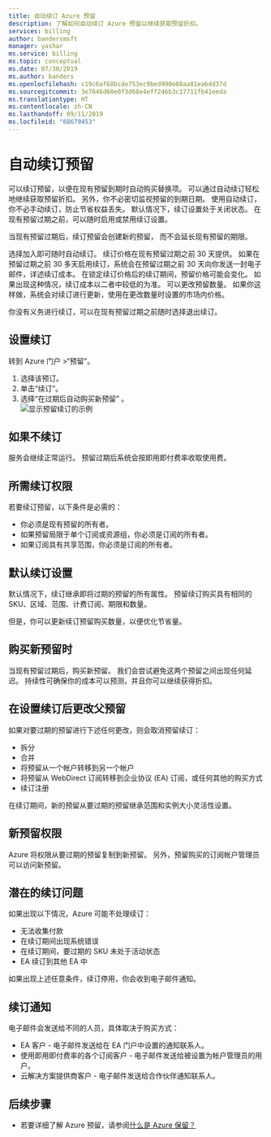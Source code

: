```yaml
---
title: 自动续订 Azure 预留
description: 了解如何自动续订 Azure 预留以继续获取预留折扣。
services: billing
author: bandersmsft
manager: yashar
ms.service: billing
ms.topic: conceptual
ms.date: 07/30/2019
ms.author: banders
ms.openlocfilehash: c19c6af68bcde753ec9bed990e08aa81eabdd37d
ms.sourcegitcommit: 3e7646d60e0f3d68e4eff246b3c17711fb41eeda
ms.translationtype: HT
ms.contentlocale: zh-CN
ms.lasthandoff: 09/11/2019
ms.locfileid: "68679453"
---
```

# <a name="automatically-renew-reservations"></a>自动续订预留

可以续订预留，以便在现有预留到期时自动购买替换项。 可以通过自动续订轻松地继续获取预留折扣。 另外，你不必密切监视预留的到期日期。 使用自动续订，你不必手动续订，防止节省权益丢失。 默认情况下，续订设置处于关闭状态。 在现有预留过期之前，可以随时启用或禁用续订设置。

当现有预留过期后，续订预留会创建新的预留， 而不会延长现有预留的期限。

选择加入即可随时自动续订。 续订价格在现有预留过期之前 30 天提供。 如果在预留过期之前 30 多天启用续订，系统会在预留过期之前 30 天向你发送一封电子邮件，详述续订成本。 在锁定续订价格后的续订期间，预留价格可能会变化。 如果出现这种情况，续订成本以二者中较低的为准。 可以更改预留数量。 如果你这样做，系统会对续订进行更新，使用在更改数量时设置的市场内价格。

你没有义务进行续订，可以在现有预留过期之前随时选择退出续订。

## <a name="set-up-renewal"></a>设置续订

转到 Azure 门户 >“预留”。 

1. 选择该预订。
2. 单击“续订”。 
3. 选择“在过期后自动购买新预留”  。  
  ![显示预留续订的示例](./media/billing-reservation-renew/reservation-renewal.png)

## <a name="if-you-dont-renew"></a>如果不续订

服务会继续正常运行。 预留过期后系统会按即用即付费率收取使用费。

## <a name="required-renewal-permissions"></a>所需续订权限

若要续订预留，以下条件是必需的：

- 你必须是现有预留的所有者。
- 如果预留局限于单个订阅或资源组，你必须是订阅的所有者。
- 如果订阅具有共享范围，你必须是订阅的所有者。

## <a name="default-renewal-settings"></a>默认续订设置

默认情况下，续订继承即将过期的预留的所有属性。 预留续订购买具有相同的 SKU、区域、范围、计费订阅、期限和数量。

但是，你可以更新续订预留购买数量，以便优化节省量。

## <a name="when-the-new-reservation-is-purchased"></a>购买新预留时

当现有预留过期后，购买新预留。 我们会尝试避免这两个预留之间出现任何延迟。 持续性可确保你的成本可以预测，并且你可以继续获得折扣。

## <a name="changing-parent-reservation-after-setting-renewal"></a>在设置续订后更改父预留

如果对要过期的预留进行下述任何更改，则会取消预留续订：

- 拆分
- 合并
- 将预留从一个帐户转移到另一个帐户
- 将预留从 WebDirect 订阅转移到企业协议 (EA) 订阅，或任何其他的购买方式
- 续订注册

在续订期间，新的预留从要过期的预留继承范围和实例大小灵活性设置。

## <a name="new-reservation-permissions"></a>新预留权限

Azure 将权限从要过期的预留复制到新预留。 另外，预留购买的订阅帐户管理员可以访问新预留。

## <a name="potential-renewal-problems"></a>潜在的续订问题

如果出现以下情况，Azure 可能不处理续订：

- 无法收集付款
- 在续订期间出现系统错误
- 在续订期间，要过期的 SKU 未处于活动状态
- EA 续订到其他 EA 中

如果出现上述任意条件，续订停用，你会收到电子邮件通知。

## <a name="renewal-notification"></a>续订通知

电子邮件会发送给不同的人员，具体取决于购买方式：

- EA 客户 - 电子邮件发送给在 EA 门户中设置的通知联系人。
- 使用即用即付费率的各个订阅客户 - 电子邮件发送给被设置为帐户管理员的用户。
- 云解决方案提供商客户 - 电子邮件发送给合作伙伴通知联系人。

## <a name="next-steps"></a>后续步骤
- 若要详细了解 Azure 预留，请参阅[什么是 Azure 保留？](billing-save-compute-costs-reservations.md)
